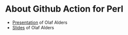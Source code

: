 # About Github Action for Perl

* [Presentation](https://www.youtube.com/watch?v=WfXo71I7LmE&list=PLA9_Hq3zhoFznY_cvm5iAbUZ9T6-6zbIu&index=38) of Olaf Alders
* [Slides](https://github.com/oalders/presentations/blob/master/slides/4-github-actions/marp.pdf) of Olaf Alders


<!--
auto-build-and-test-dist

- perl-versions matrix generator of perl versions (will automatically include newer perls for you)

-->


